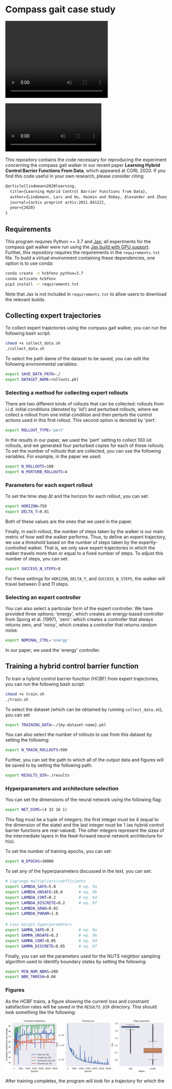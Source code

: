 # Compass gait case study

<video width="320" height="240" controls>
  <source src="assets/hcbf.mp4" type="video/mp4">
</video>

![video](assets/hcbf.mp4)

This repository contains the code necessary for reproducing the experiment concerning the compass gait walker in our recent paper **Learning Hybrid Control Barrier Functions From Data**, which appeared at CORL 2020.  If you find this code useful in your own research, please consider citing:

```latex
@article{lindemann2020learning,
  title={Learning Hybrid Control Barrier Functions from Data},
  author={Lindemann, Lars and Hu, Haimin and Robey, Alexander and Zhang, Hanwen and Dimarogonas, Dimos V and Tu, Stephen and Matni, Nikolai},
  journal={arXiv preprint arXiv:2011.04112},
  year={2020}
}
```

## Requirements

This program requires Python >= 3.7 and [Jax](https://github.com/google/jax); all experiments for the compass gait walker were run using the [Jax build with GPU support](https://github.com/google/jax#pip-installation).  Further, this repository requires the requirements in the `requirements.txt` file.  To build a virtual environment containing these dependencies, one option is to use conda:

```bash
conda create -n hcbfenv python=3.7
conda activate hcbfenv
pip3 install -r requirements.txt
```

Note that Jax is not included in `requirements.txt` to allow users to download the relevant builds.

## Collecting expert trajectories

To collect expert trajectories using the compass gait walker, you can run the following bash script:

```bash
chmod +x collect_data.sh
./collect_data.sh
```

To select the path dame of the dataset to be saved, you can edit the following environmental variables:

```bash
export SAVE_DATA_PATH=./
export DATASET_NAME=rollouts.pkl
```

### Selecting a method for collecting expert rollouts

There are two different kinds of rollouts that can be collected: rollouts from i.i.d. initial conditions (denoted by 'iid') and perturbed rollouts, where we collect a rollout from one initial condition and then perturb the control actions used in this first rollout.  This second option is denoted by 'pert'.  

```bash
export ROLLOUT_TYPE='pert'
```

In the results in our paper, we used the 'pert' setting to collect 100 iid rollouts, and we generated four perturbed copies for each of these rollouts.  To set the number of rollouts that are collected, you can use the following variables.  For example, in the paper we used:

```bash
export N_ROLLOUTS=100
export N_PERTURB_ROLLOUTS=4
```

### Parameters for each expert rollout

To set the time step Δt and the horizon for each rollout, you can set:

```bash
export HORIZON=750
export DELTA_T=0.01
```

Both of these values are the ones that we used in the paper. 

Finally, in each rollout, the number of steps taken by the walker is our main metric of how well the walker performs.  Thus, to define an expert trajectory, we use a threshold based on the number of steps taken by the expertly-controlled walker.  That is, we only save expert trajectories in which the walker travels more than or equal to a fixed number of steps.  To adjust this number of steps, you can set:

```bash
export SUCCESS_N_STEPS=8
```

For these settings for `HORIZON`, `DELTA_T`, and `SUCCESS_N_STEPS`, the walker will travel between 0 and 11 steps.  
 

### Selecting an expert controller

You can also select a particular form of the expert controller.  We have provided three options: 'energy', which creates an energy-based controller from Spong et al. (1997), 'zero': which creates a controller that always returns zero, and 'noisy', which creates a controller that returns random noise.

```bash
export NOMINAL_CTRL='energy'
```

In our paper, we used the 'energy' controller.


## Training a hybrid control barrier function

To train a hybrid control barrier function (HCBF) from expert trajectories, you can run the following bash script:

```bash
chmod +x train.sh
./train.sh
```

To select the dataset (which can be obtained by running `collect_data.sh`), you can set

```bash
export TRAINING_DATA=./{my-dataset-name}.pkl
```

You can also select the number of rollouts to use from this dataset by setting the following:

```bash
export N_TRAIN_ROLLOUTS=500
```

Further, you can set the path to which all of the output data and figures will be saved to by setting the following path:

```bash
export RESULTS_DIR=./results
```

### Hyperparameters and architecture selection

You can set the dimensions of the neural network using the following flag:

```bash
export NET_DIMS=(4 32 16 1)
```

This flag must be a tuple of integers; the first integer must be 4 (equal to the dimension of the state) and the last integer must be 1 (as hybrid control barrier functions are real-valued).  The other integers represent the sizes of the intermediate layers in the feed-forward neural network architecture for h(x).

To set the number of training epochs, you can set:

```bash
export N_EPOCHS=30000
```

To set any of the hyperparameters discussed in the text, you can set:

```bash
# Lagrange multipliers/coefficients
export LAMBDA_SAFE=5.0          # eq. 9a
export LAMBDA_UNSAFE=10.0       # eq. 9b
export LAMBDA_CONT=0.2          # eq. 9d
export LAMBDA_DISCRETE=0.2      # eq. 9f
export LAMBDA_GRAD=0.01
export LAMBDA_PARAM=1.0

# Loss margin hyperparameters
export GAMMA_SAFE=0.3           # eq. 9a
export GAMMA_UNSAFE=0.3         # eq. 9b
export GAMMA_CONT=0.05          # eq. 9d
export GAMMA_DISCRETE=0.05      # eq. 9f
```

Finally, you can set the parameters used for the NUTS neighbor sampling algorithm used to identify boundary states by setting the following:

```bash
export MIN_NUM_NBRS=200
export NBR_THRESH=0.04
```

### Figures

As the HCBF trains, a figure showing the current loss and constraint satisfaction rates will be saved in the `RESULTS_DIR` directory.  This should look something like the following:

![training losses](assets/train.png)

After training completes, the program will look for a trajectory for which the 